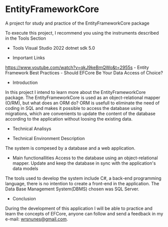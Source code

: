 # EntityFrameworkCore
A project for study and practice of the EntityFrameworkCore package

To execute this project, I recommend you using the instruments described in the Tools Section

* Tools
Visual Studio 2022
dotnet sdk 5.0

* Important Links

https://www.youtube.com/watch?v=qkJ9keBmQWo&t=2955s - Entity Framework Best Practices - Should EFCore Be Your Data Access of Choice?

* Introduction

In this project I intend to learn more about the EntityFrameworkCore package.
The EntityFrameworkCore is used as an object-relational mapper (O/RM), but what does an ORM do? ORM is usefull to eliminate the need of coding in SQL and makes it possible to access the database using migrations, which are convenients to update the content of the database according to the application without loosing the existing data.

* Technical Analisys

- Technical Environment Description

The system is compesed by a database and a web application.

- Main functionallities
Access to the database using an object-relational mapper.
Update and keep the database in sync with the application's data models

The tools used to develop the system include C#, a back-end programming language, there is no intention to create a front-end in the application. The Data Base Management System(DBMS) chosen was SQL Server.

* Conclusion

During the development of this application I will be able to practice and learn the concepts of EFCore, anyone can follow and send a feedback in my e-mail: wrsnunes@gmail.com.
